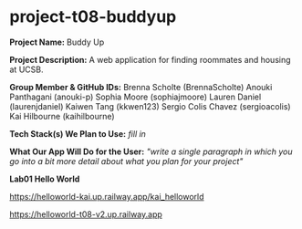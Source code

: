 # project-t08-buddyup

**Project Name:** Buddy Up

**Project Description:** A web application for finding roommates and housing at UCSB.

**Group Member & GitHub IDs:**
Brenna Scholte (BrennaScholte)
Anouki Panthagani (anouki-p)
Sophia Moore (sophiajmoore)
Lauren Daniel (laurenjdaniel)
Kaiwen Tang (kkwen123)
Sergio Colis Chavez (sergioacolis)
Kai Hilbourne (kaihilbourne)

**Tech Stack(s) We Plan to Use:**
*fill in*

**What Our App Will Do for the User:**
*"write a single paragraph in which you go into a bit more detail about what you plan for your project"*

**Lab01 Hello World**

https://helloworld-kai.up.railway.app/kai_helloworld

https://helloworld-t08-v2.up.railway.app
